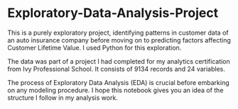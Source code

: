 # Exploratory-Data-Analysis-Project
This is a purely exploratory project, identifying patterns in customer data of an auto insurance company before moving on to predicting factors affecting Customer Lifetime Value. I used Python for this exploration.

The data was part of a project I had completed for my analytics certification from Ivy Professional School. It consists of 9134 records and 24 variables. 

The process of Exploratory Data Analysis (EDA) is crucial before embarking on any modeling procedure. I hope this notebook gives you an idea of the structure I follow in my analysis work.
